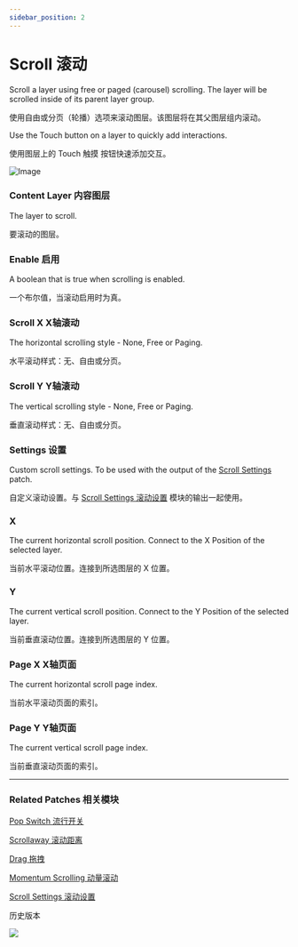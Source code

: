 ```yaml
---
sidebar_position: 2
---
```


# Scroll 滚动

Scroll a layer using free or paged (carousel) scrolling. The layer will be scrolled inside of its parent layer group.

使用自由或分页（轮播）选项来滚动图层。该图层将在其父图层组内滚动。

Use the Touch button on a layer to quickly add interactions.

使用图层上的 Touch 触摸 按钮快速添加交互。

![Image](https://s3.us-west-2.amazonaws.com/secure.notion-static.com/56f7c5ea-2b88-42cf-8ca0-5589b833195e/Untitled.png?X-Amz-Algorithm=AWS4-HMAC-SHA256&X-Amz-Content-Sha256=UNSIGNED-PAYLOAD&X-Amz-Credential=AKIAT73L2G45EIPT3X45%2F20220602%2Fus-west-2%2Fs3%2Faws4_request&X-Amz-Date=20220602T171211Z&X-Amz-Expires=86400&X-Amz-Signature=3f2c12d9f7c0dbf5c5b3f5f407993fb76067494364504391420205e8e02e1e92&X-Amz-SignedHeaders=host&response-content-disposition=filename%20%3D%22Untitled.png%22&x-id=GetObject)

### Content Layer 内容图层

The layer to scroll.

要滚动的图层。

### Enable 启用

A boolean that is true when scrolling is enabled.

一个布尔值，当滚动启用时为真。

### Scroll X X轴滚动

The horizontal scrolling style - None, Free or Paging.

水平滚动样式：无、自由或分页。

### Scroll Y Y轴滚动

The vertical scrolling style - None, Free or Paging.

垂直滚动样式：无、自由或分页。

### Settings 设置

Custom scroll settings. To be used with the output of the [Scroll Settings](./Scroll%20Settings.md) patch.

自定义滚动设置。与 [Scroll Settings 滚动设置](./Scroll%20Settings.md) 模块的输出一起使用。

### X

The current horizontal scroll position. Connect to the X Position of the selected layer.

当前水平滚动位置。连接到所选图层的 X 位置。

### Y

The current vertical scroll position. Connect to the Y Position of the selected layer.

当前垂直滚动位置。连接到所选图层的 Y 位置。

### Page X X轴页面

The current horizontal scroll page index.

当前水平滚动页面的索引。

### Page Y Y轴页面

The current vertical scroll page index.

当前垂直滚动页面的索引。

------

### Related Patches 相关模块

[Pop Switch 流行开关](./Pop%20Switch.md)

[Scrollaway 滚动距离](./Scrollaway.md)

[Drag 拖拽](./Drag.md)

[Momentum Scrolling 动量滚动](./Momentum%20Scrolling.md)

[Scroll Settings 滚动设置](./Scroll%20Settings.md)

历史版本

![](https://s3.us-west-2.amazonaws.com/secure.notion-static.com/27b1ebd1-6717-45da-ac00-42bf3415e593/Untitled.png?X-Amz-Algorithm=AWS4-HMAC-SHA256&X-Amz-Content-Sha256=UNSIGNED-PAYLOAD&X-Amz-Credential=AKIAT73L2G45EIPT3X45%2F20220602%2Fus-west-2%2Fs3%2Faws4_request&X-Amz-Date=20220602T171221Z&X-Amz-Expires=86400&X-Amz-Signature=dc42850e18a4247bd4e0e9286317d00fc587be848aaa076c6d740929550929fd&X-Amz-SignedHeaders=host&response-content-disposition=filename%20%3D%22Untitled.png%22&x-id=GetObject)

